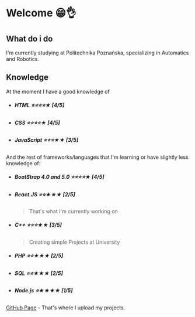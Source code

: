 # Welcome 😁👌
## What do i do
I'm currently studying at Politechnika Poznańska, specializing in Automatics and Robotics.
## Knowledge
At the moment I have a good knowledge of
 - ##### HTML ⭐⭐⭐⭐★ [4/5]
 - ##### CSS ⭐⭐⭐⭐★ [4/5]
 - ##### JavaScript ⭐⭐⭐★★ [3/5]
And the rest of frameworks/languages that I'm learning or have slightly less knowledge of:
 - ##### BootStrap 4.0 and 5.0 ⭐⭐⭐⭐★ [4/5]
 - ##### React.JS ⭐⭐★★★ [2/5]
	>That's what I'm currently working on
 -  ##### C++ ⭐⭐⭐★★ [3/5]
	>Creating simple Projects at University
 - ##### PHP ⭐⭐★★★ [2/5]
 - ##### SQL ⭐⭐★★★ [2/5]
 - ##### Node.js ⭐★★★★ [1/5]

[GitHub Page](https://marcinczaplicki.github.io/) -  That's where I upload my projects.
